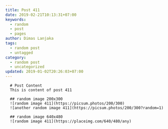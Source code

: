 ```yaml
---
title: Post 411
date: 2019-02-21T10:13:31+07:00
keywords:
  - random
  - post
  - pages
author: Dimas Lanjaka
tags:
  - random post
  - untagged
category:
  - random post
  - uncategorized
updated: 2019-01-02T20:26:03+07:00
---
```


      # Post Content
      This is content of post 411

      ## random image 200x300
      ![random image 411](https://picsum.photos/200/300)
      ![another random image 411](https://picsum.photos/200/300?random=1)

      ## random image 640x480
      ![random image 411](https://placeimg.com/640/480/any)
      